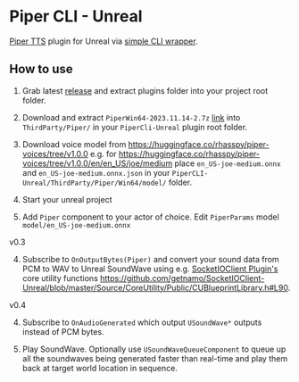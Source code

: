# Piper CLI - Unreal

[Piper TTS](https://github.com/rhasspy/piper) plugin for Unreal via [simple CLI wrapper](https://github.com/getnamo/PiperCLI-Unreal/blob/main/Source/CLISystem/Public/SubProcess.h#L68).




## How to use

1. Grab latest [release](https://github.com/getnamo/PiperCLI-Unreal/releases) and extract plugins folder into your project root folder.

2. Download and extract `PiperWin64-2023.11.14-2.7z` [link](https://github.com/getnamo/PiperCLI-Unreal/releases/download/v0.1.external/PiperWin64-2023.11.14-2.7z) into `ThirdParty/Piper/` in your `PiperCli-Unreal` plugin root folder.
 
3. Download voice model from https://huggingface.co/rhasspy/piper-voices/tree/v1.0.0 e.g. for https://huggingface.co/rhasspy/piper-voices/tree/v1.0.0/en/en_US/joe/medium place `en_US-joe-medium.onnx` and `en_US-joe-medium.onnx.json` in your `PiperCLI-Unreal/ThirdParty/Piper/Win64/model/` folder.

4. Start your unreal project
  
3. Add `Piper` component to your actor of choice. Edit `PiperParams` model `model/en_US-joe-medium.onnx`

v0.3

4. Subscribe to `OnOutputBytes(Piper)` and convert your sound data from PCM to WAV to Unreal SoundWave using e.g. [SocketIOClient Plugin's](https://github.com/getnamo/SocketIOClient-Unreal/tree/master) core utility functions https://github.com/getnamo/SocketIOClient-Unreal/blob/master/Source/CoreUtility/Public/CUBlueprintLibrary.h#L90.

v0.4

4. Subscribe to `OnAudioGenerated` which output `USoundWave*` outputs instead of PCM bytes.

5. Play SoundWave. Optionally use `USoundWaveQueueComponent` to queue up all the soundwaves being generated faster than real-time and play them back at target world location in sequence.
